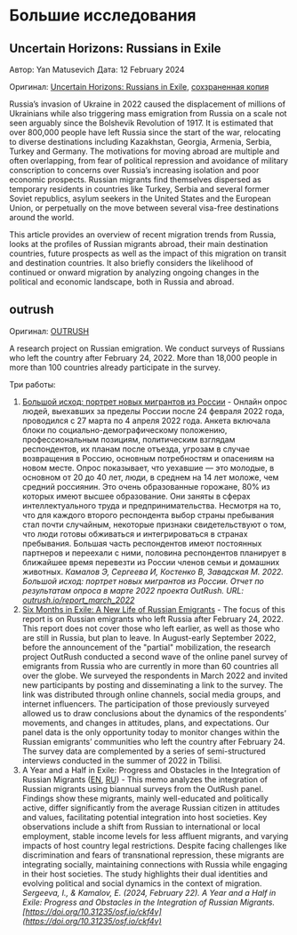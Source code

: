 # Большие исследования

## Uncertain Horizons: Russians in Exile 
Автор: Yan Matusevich
Дата: 12 February 2024

Оригинал: [Uncertain Horizons: Russians in Exile](https://mixedmigration.org/uncertain-horizons-russians-in-exile/), [сохзраненная копия](https://github.com/katurov/PublicNotes/blob/c01ca764796ec5d5c51f078689d63a202c1bcaa8/CommonSerbia/Researches/Uncertain%20Horizons%20Russians%20in%20Exile%20(Mixed%20Migration%20Centre).pdf)

Russia’s invasion of Ukraine in 2022 caused the displacement of millions of Ukrainians while also triggering mass emigration from Russia on a scale not seen arguably since the Bolshevik Revolution of 1917. It is estimated that over 800,000 people have left Russia since the start of the war, relocating to diverse destinations including Kazakhstan, Georgia, Armenia, Serbia, Turkey and Germany. The motivations for moving abroad are multiple and often overlapping, from fear of political repression and avoidance of military conscription to concerns over Russia’s increasing isolation and poor economic prospects. Russian migrants find themselves dispersed as temporary residents in countries like Turkey, Serbia and several former Soviet republics, asylum seekers in the United States and the European Union, or perpetually on the move between several visa-free destinations around the world.

This article provides an overview of recent migration trends from Russia, looks at the profiles of Russian migrants abroad, their main destination countries, future prospects as well as the impact of this migration on transit and destination countries. It also briefly considers the likelihood of continued or onward migration by analyzing ongoing changes in the political and economic landscape, both in Russia and abroad.

## outrush

Оригинал: [OUTRUSH](https://outrush.io/eng)

A research project on Russian emigration. We conduct surveys of Russians who left the country after February 24, 2022. More than 18,000 people in more than 100 countries already participate in the survey.

Три работы:
1. [Большой исход: портрет новых мигрантов из России](https://github.com/katurov/PublicNotes/blob/7398a23762036b1c446bea6ba5e3655c3de1e364/CommonSerbia/Researches/report_for_respondents.pdf) - Онлайн опрос людей, выехавших за пределы России после 24 февраля 2022 года, проводился с 27 марта по 4 апреля 2022 года. Анкета включала блоки по социально-демографическому положению, профессиональным позициям, политическим взглядам респондентов, их планам после отъезда, угрозам в случае возвращения в Россию, основным потребностям и опасениям на новом месте. Опрос показывает, что уехавшие — это молодые, в основном от 20 до 40 лет, люди, в среднем на 14 лет моложе, чем средний россиянин. Это очень образованные горожане, 80% из которых имеют высшее образование. Они заняты в сферах интеллектуального труда и предпринимательства. Несмотря на то, что для каждого второго респондента выбор страны пребывания стал почти случайным, некоторые признаки свидетельствуют о том, что люди готовы обживаться и интегрироваться в странах пребывания. Большая часть респондентов имеют постоянных партнеров и переехали с ними, половина респондентов планирует в ближайшее время перевезти из России членов семьи и домашних животных. _Камалов Э, Сергеева И, Костенко В, Завадская М. 2022. Большой исход: портрет новых мигрантов из России. Отчет по результатам опроса в марте 2022 проекта OutRush. URL: [outrush.io/report_march_2022](https://outrush.io/report_march_2022)_
2. [Six Months in Exile: A New Life of Russian Emigrants](https://github.com/katurov/PublicNotes/blob/7398a23762036b1c446bea6ba5e3655c3de1e364/CommonSerbia/Researches/report_wave_2_eng_2.pdf) - The focus of this report is on Russian emigrants who left Russia after February 24, 2022. This report does not cover those who left earlier, as well as those who are still in Russia, but plan to leave. In August-early September 2022, before the announcement of the "partial" mobilization, the research project OutRush conducted a second wave of the online panel survey of emigrants from Russia who are currently in more than 60 countries all over the globe. We surveyed the respondents in March 2022 and invited new participants by posting and disseminating a link to the survey. The link was distributed through online channels, social media groups, and internet influencers. The participation of those previously surveyed allowed us to draw conclusions about the dynamics of the respondents’ movements, and changes in attitudes, plans, and expectations. Our panel data is the only opportunity today to monitor changes within the Russian emigrants’ communities who left the country after February 24. The survey data are complemented by a series of semi-structured interviews conducted in the summer of 2022 in Tbilisi.
3. A Year and a Half in Exile: Progress and Obstacles in the Integration of Russian Migrants ([EN](https://github.com/katurov/PublicNotes/blob/7398a23762036b1c446bea6ba5e3655c3de1e364/CommonSerbia/Researches/outrush_memo_eu_wave_3.pdf), [RU](https://github.com/katurov/PublicNotes/blob/7398a23762036b1c446bea6ba5e3655c3de1e364/CommonSerbia/Researches/outRush_%D0%9F%D0%BE%D0%BB%D1%82%D0%BE%D1%80%D0%B0%20%D0%B3%D0%BE%D0%B4%D0%B0%20%D1%81%D0%BF%D1%83%D1%81%D1%82%D1%8F.pdf)) - This memo analyzes the integration of Russian migrants using biannual surveys from the OutRush panel. Findings show these migrants, mainly well-educated and politically active, differ significantly from the average Russian citizen in attitudes and values, facilitating potential integration into host societies. Key observations include a shift from Russian to international or local employment, stable income levels for less affluent migrants, and varying impacts of host country legal restrictions. Despite facing challenges like discrimination and fears of transnational repression, these migrants are integrating socially, maintaining connections with Russia while engaging in their host societies. The study highlights their dual identities and evolving political and social dynamics in the context of migration. _Sergeeva, I., & Kamalov, E. (2024, February 22). A Year and a Half in Exile: Progress and Obstacles in the Integration of Russian Migrants. [https://doi.org/10.31235/osf.io/ckf4v](https://doi.org/10.31235/osf.io/ckf4v)_
